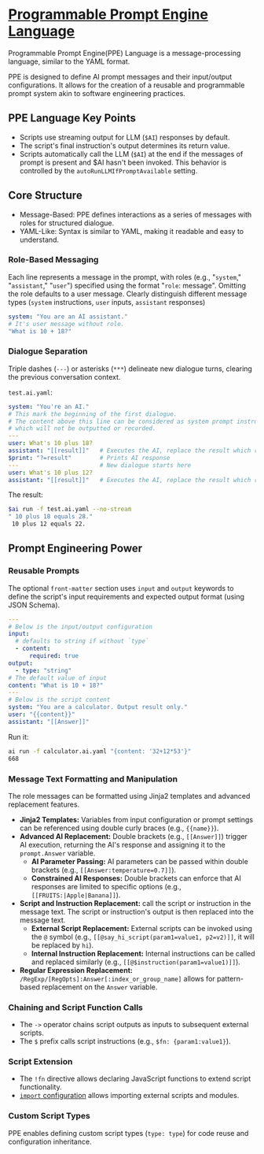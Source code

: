 # [Programmable Prompt Engine Language](./lang.md)

Programmable Prompt Engine(PPE) Language is a message-processing language, similar to the YAML format.

PPE is designed to define AI prompt messages and their input/output configurations. It allows for the creation of a reusable and programmable prompt system akin to software engineering practices.

## PPE Language Key Points

* Scripts use streaming output for LLM (`$AI`) responses by default.
* The script's final instruction's output determines its return value.
* Scripts automatically call the LLM (`$AI`) at the end if the messages of prompt is present and $AI hasn't been invoked. This behavior is controlled by the `autoRunLLMIfPromptAvailable` setting.

## Core Structure

* Message-Based: PPE defines interactions as a series of messages with roles for structured dialogue.
* YAML-Like: Syntax is similar to YAML, making it readable and easy to understand.

### Role-Based Messaging

Each line represents a message in the prompt, with roles (e.g., "`system`," "`assistant`," "`user`") specified using the format "`role`: message". Omitting the role defaults to a user message.
Clearly distinguish different message types (`system` instructions, `user` inputs, `assistant` responses)

```yaml
system: "You are an AI assistant."
# It's user message without role.
"What is 10 + 18?"
```

### Dialogue Separation

Triple dashes (`---`) or asterisks (`***`) delineate new dialogue turns, clearing the previous conversation context.

`test.ai.yaml`:

```yaml
system: "You're an AI."
# This mark the beginning of the first dialogue.
# The content above this line can be considered as system prompt instructions,
# which will not be outputted or recorded.
---
user: What's 10 plus 18?
assistant: "[[result]]"   # Executes the AI, replace the result which return by AI
$print: "?=result"        # Prints AI response
---                       # New dialogue starts here
user: What's 10 plus 12?
assistant: "[[result]]"   # Executes the AI, replace the result which return by AI
```

The result:

```bash
$ai run -f test.ai.yaml --no-stream
" 10 plus 18 equals 28."
 10 plus 12 equals 22.
```

## Prompt Engineering Power

### Reusable Prompts

The optional `front-matter` section uses `input` and `output` keywords to define the script's input requirements and expected output format (using JSON Schema).

```yaml
---
# Below is the input/output configuration
input:
  # defaults to string if without `type`
  - content:
      required: true
output:
  - type: "string"
# The default value of input
content: "What is 10 + 18?"
---
# Below is the script content
system: "You are a calculator. Output result only."
user: "{{content}}"
assistant: "[[Answer]]"
```

Run it:

```bash
ai run -f calculator.ai.yaml "{content: '32+12*53'}"
668
```

### Message Text Formatting and Manipulation

The role messages can be formatted using Jinja2 templates and advanced replacement features.

* **Jinja2 Templates:**  Variables from input configuration or prompt settings can be referenced using double curly braces (e.g., `{{name}}`).
* **Advanced AI Replacement:** Double brackets (e.g., `[[Answer]]`) trigger AI execution, returning the AI's response and assigning it to the `prompt.Answer` variable.
  * **AI Parameter Passing:** AI parameters can be passed within double brackets (e.g., `[[Answer:temperature=0.7]]`).
  * **Constrained AI Responses:** Double brackets can enforce that AI responses are limited to specific options (e.g., `[[FRUITS:|Apple|Banana]]`).
* **Script and Instruction Replacement:** call the script or instruction in the message text. The script or instruction's output is then replaced into the message text.
  * **External Script Replacement:** External scripts can be invoked using the `@` symbol (e.g., `[[@say_hi_script(param1=value1, p2=v2)]]`, it will be replaced by `hi`).
  * **Internal Instruction Replacement:**  Internal instructions can be called and replaced similarly (e.g., `[[@$instruction(param1=value1)]]`).
* **Regular Expression Replacement:** `/RegExp/[RegOpts]:Answer[:index_or_group_name]` allows for pattern-based replacement on the `Answer` variable.

### Chaining and Script Function Calls

* The `->` operator chains script outputs as inputs to subsequent external scripts.
* The `$` prefix calls script instructions (e.g., `$fn: {param1:value1}`).

### Script Extension

* The `!fn` directive allows declaring JavaScript functions to extend script functionality.
* [`import` configuration](https://github.com/offline-ai/ppe/tree/main?tab=readme-ov-file#import) allows importing external scripts and modules.

### Custom Script Types

PPE enables defining custom script types (`type: type`) for code reuse and configuration inheritance.
